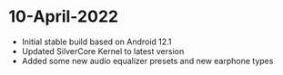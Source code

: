 # 10-April-2022
- Initial stable build based on Android 12.1
- Updated SilverCore Kernel to latest version
- Added some new audio equalizer presets and new earphone types
